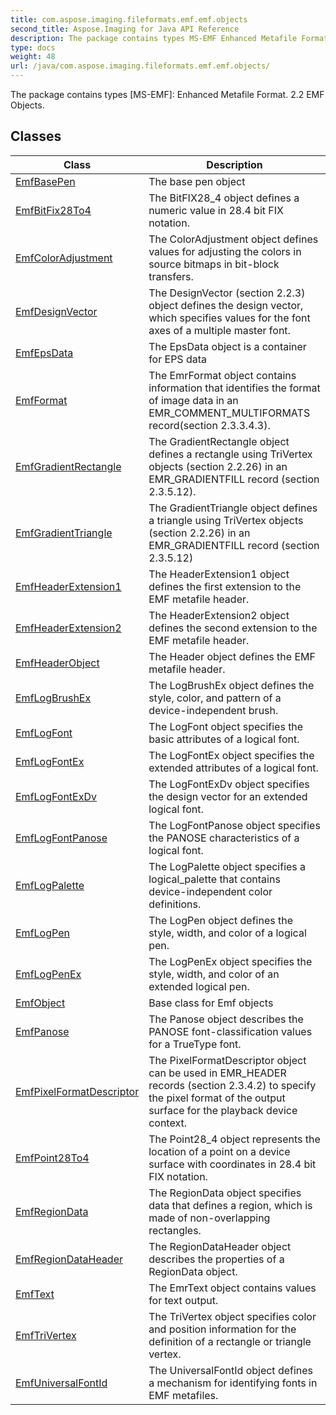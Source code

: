 ```yaml
---
title: com.aspose.imaging.fileformats.emf.emf.objects
second_title: Aspose.Imaging for Java API Reference
description: The package contains types MS-EMF Enhanced Metafile Format.  2.2 EMF Objects.
type: docs
weight: 48
url: /java/com.aspose.imaging.fileformats.emf.emf.objects/
---
```


The package contains types [MS-EMF]: Enhanced Metafile Format. 2.2 EMF Objects.


## Classes

| Class | Description |
| --- | --- |
| [EmfBasePen](../com.aspose.imaging.fileformats.emf.emf.objects/emfbasepen) | The base pen object |
| [EmfBitFix28To4](../com.aspose.imaging.fileformats.emf.emf.objects/emfbitfix28to4) | The BitFIX28\_4 object defines a numeric value in 28.4 bit FIX notation. |
| [EmfColorAdjustment](../com.aspose.imaging.fileformats.emf.emf.objects/emfcoloradjustment) | The ColorAdjustment object defines values for adjusting the colors in source bitmaps in bit-block transfers. |
| [EmfDesignVector](../com.aspose.imaging.fileformats.emf.emf.objects/emfdesignvector) | The DesignVector (section 2.2.3) object defines the design vector, which specifies values for the font axes of a multiple master font. |
| [EmfEpsData](../com.aspose.imaging.fileformats.emf.emf.objects/emfepsdata) | The EpsData object is a container for EPS data |
| [EmfFormat](../com.aspose.imaging.fileformats.emf.emf.objects/emfformat) | The EmrFormat object contains information that identifies the format of image data in an EMR\_COMMENT\_MULTIFORMATS record(section 2.3.3.4.3). |
| [EmfGradientRectangle](../com.aspose.imaging.fileformats.emf.emf.objects/emfgradientrectangle) | The GradientRectangle object defines a rectangle using TriVertex objects (section 2.2.26) in an EMR\_GRADIENTFILL record (section 2.3.5.12). |
| [EmfGradientTriangle](../com.aspose.imaging.fileformats.emf.emf.objects/emfgradienttriangle) | The GradientTriangle object defines a triangle using TriVertex objects (section 2.2.26) in an EMR\_GRADIENTFILL record (section 2.3.5.12) |
| [EmfHeaderExtension1](../com.aspose.imaging.fileformats.emf.emf.objects/emfheaderextension1) | The HeaderExtension1 object defines the first extension to the EMF metafile header. |
| [EmfHeaderExtension2](../com.aspose.imaging.fileformats.emf.emf.objects/emfheaderextension2) | The HeaderExtension2 object defines the second extension to the EMF metafile header. |
| [EmfHeaderObject](../com.aspose.imaging.fileformats.emf.emf.objects/emfheaderobject) | The Header object defines the EMF metafile header. |
| [EmfLogBrushEx](../com.aspose.imaging.fileformats.emf.emf.objects/emflogbrushex) | The LogBrushEx object defines the style, color, and pattern of a device-independent brush. |
| [EmfLogFont](../com.aspose.imaging.fileformats.emf.emf.objects/emflogfont) | The LogFont object specifies the basic attributes of a logical font. |
| [EmfLogFontEx](../com.aspose.imaging.fileformats.emf.emf.objects/emflogfontex) | The LogFontEx object specifies the extended attributes of a logical font. |
| [EmfLogFontExDv](../com.aspose.imaging.fileformats.emf.emf.objects/emflogfontexdv) | The LogFontExDv object specifies the design vector for an extended logical font. |
| [EmfLogFontPanose](../com.aspose.imaging.fileformats.emf.emf.objects/emflogfontpanose) | The LogFontPanose object specifies the PANOSE characteristics of a logical font. |
| [EmfLogPalette](../com.aspose.imaging.fileformats.emf.emf.objects/emflogpalette) | The LogPalette object specifies a logical\_palette that contains device-independent color definitions. |
| [EmfLogPen](../com.aspose.imaging.fileformats.emf.emf.objects/emflogpen) | The LogPen object defines the style, width, and color of a logical pen. |
| [EmfLogPenEx](../com.aspose.imaging.fileformats.emf.emf.objects/emflogpenex) | The LogPenEx object specifies the style, width, and color of an extended logical pen. |
| [EmfObject](../com.aspose.imaging.fileformats.emf.emf.objects/emfobject) | Base class for Emf objects |
| [EmfPanose](../com.aspose.imaging.fileformats.emf.emf.objects/emfpanose) | The Panose object describes the PANOSE font-classification values for a TrueType font. |
| [EmfPixelFormatDescriptor](../com.aspose.imaging.fileformats.emf.emf.objects/emfpixelformatdescriptor) | The PixelFormatDescriptor object can be used in EMR\_HEADER records (section 2.3.4.2) to specify the pixel format of the output surface for the playback device context. |
| [EmfPoint28To4](../com.aspose.imaging.fileformats.emf.emf.objects/emfpoint28to4) | The Point28\_4 object represents the location of a point on a device surface with coordinates in 28.4 bit FIX notation. |
| [EmfRegionData](../com.aspose.imaging.fileformats.emf.emf.objects/emfregiondata) | The RegionData object specifies data that defines a region, which is made of non-overlapping rectangles. |
| [EmfRegionDataHeader](../com.aspose.imaging.fileformats.emf.emf.objects/emfregiondataheader) | The RegionDataHeader object describes the properties of a RegionData object. |
| [EmfText](../com.aspose.imaging.fileformats.emf.emf.objects/emftext) | The EmrText object contains values for text output. |
| [EmfTriVertex](../com.aspose.imaging.fileformats.emf.emf.objects/emftrivertex) | The TriVertex object specifies color and position information for the definition of a rectangle or triangle vertex. |
| [EmfUniversalFontId](../com.aspose.imaging.fileformats.emf.emf.objects/emfuniversalfontid) | The UniversalFontId object defines a mechanism for identifying fonts in EMF metafiles. |
